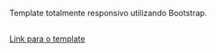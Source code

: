 Template totalmente responsivo utilizando Bootstrap.

##

[Link para o template](https://kalebes1.github.io/Template-Bootstrap/)
